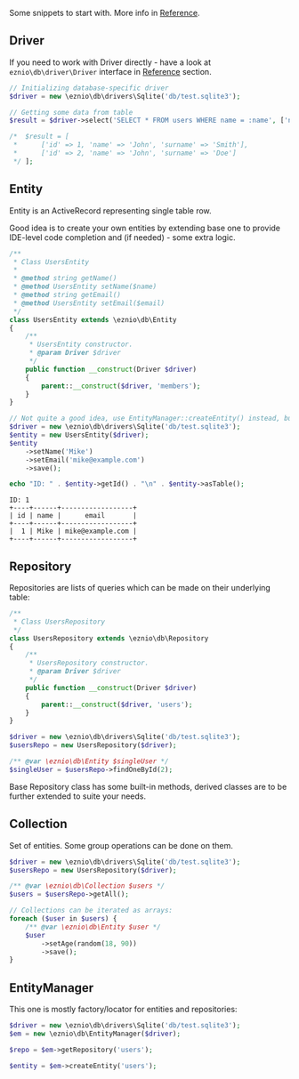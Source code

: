 Some snippets to start with. More info in [Reference](reference.md).

## Driver

If you need to work with Driver directly - have a look at `eznio\db\driver\Driver` interface in [Reference](reference.md) section.

```php
// Initializing database-specific driver
$driver = new \eznio\db\drivers\Sqlite('db/test.sqlite3');

// Getting some data from table
$result = $driver->select('SELECT * FROM users WHERE name = :name', ['name' => 'John']);

/*  $result = [
 *      ['id' => 1, 'name' => 'John', 'surname' => 'Smith'],
 *      ['id' => 2, 'name' => 'John', 'surname' => 'Doe']
 */ ];
```

## Entity

Entity is an ActiveRecord representing single table row.

Good idea is to create your own entities by extending base one to provide IDE-level code completion and (if needed) - some extra logic.

```php
/**
 * Class UsersEntity
 *
 * @method string getName()
 * @method UsersEntity setName($name)
 * @method string getEmail()
 * @method UsersEntity setEmail($email)
 */
class UsersEntity extends \eznio\db\Entity
{
    /**
     * UsersEntity constructor.
     * @param Driver $driver
     */
    public function __construct(Driver $driver)
    {
        parent::__construct($driver, 'members');
    }
}

// Not quite a good idea, use EntityManager::createEntity() instead, but goes for an example...
$driver = new \eznio\db\drivers\Sqlite('db/test.sqlite3');
$entity = new UsersEntity($driver);
$entity
    ->setName('Mike')
    ->setEmail('mike@example.com')
    ->save();

echo "ID: " . $entity->getId() . "\n" . $entity->asTable();
```

```
ID: 1
+----+------+------------------+
| id | name |      email       |
+----+------+------------------+
|  1 | Mike | mike@example.com |
+----+------+------------------+
```

## Repository

Repositories are lists of queries which can be made on their underlying table:

```php
/**
 * Class UsersRepository
 */
class UsersRepository extends \eznio\db\Repository
{
    /**
     * UsersRepository constructor.
     * @param Driver $driver
     */
    public function __construct(Driver $driver)
    {
        parent::__construct($driver, 'users');
    }
}

$driver = new \eznio\db\drivers\Sqlite('db/test.sqlite3');
$usersRepo = new UsersRepository($driver);

/** @var \eznio\db\Entity $singleUser */
$singleUser = $usersRepo->findOneById(2);
```

Base Repository class has some built-in methods, derived classes are to be further extended to suite your needs.

## Collection

Set of entities. Some group operations can be done on them.

```php
$driver = new \eznio\db\drivers\Sqlite('db/test.sqlite3');
$usersRepo = new UsersRepository($driver);

/** @var \eznio\db\Collection $users */
$users = $usersRepo->getAll();

// Collections can be iterated as arrays:
foreach ($user in $users) {
    /** @var \eznio\db\Entity $user */
    $user
        ->setAge(random(18, 90))
        ->save();
}
```

## EntityManager

This one is mostly factory/locator for entities and repositories:

```php
$driver = new \eznio\db\drivers\Sqlite('db/test.sqlite3');
$em = new \eznio\db\EntityManager($driver);

$repo = $em->getRepository('users');

$entity = $em->createEntity('users');

```